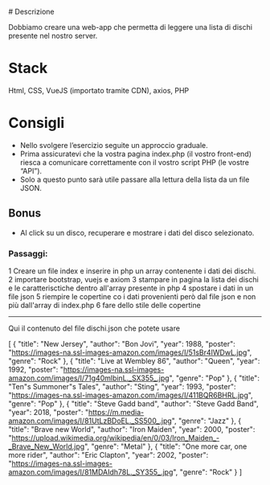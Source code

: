 
# Descrizione

Dobbiamo creare una web-app che permetta di leggere una lista di dischi presente nel nostro server.


# Stack
Html, CSS, VueJS (importato tramite CDN), axios, PHP


# Consigli

- Nello svolgere l’esercizio seguite un approccio graduale.
- Prima assicuratevi che la vostra pagina index.php (il vostro front-end) riesca a comunicare correttamente con il vostro script PHP (le vostre “API”).
- Solo a questo punto sarà utile passare alla lettura della lista da un file JSON.

## Bonus
- Al click su un disco, recuperare e mostrare i dati del disco selezionato.





### Passaggi:

1 Creare un file index e inserire in php un array contenente i dati dei dischi.
2 importare bootstrap, vuejs e axiom
3 stampare in pagina la lista dei dischi e le caratterisctiche dentro all'array presente in php
4 spostare i dati in un file json
5 riempire le copertine co i dati provenienti però dal file json e non più dall'array di index.php
6 fare dello stile delle copertine


---------

Qui il contenuto del file dischi.json che potete usare


[
    {
        "title": "New Jersey",
        "author": "Bon Jovi",
        "year": 1988,
        "poster": "https://images-na.ssl-images-amazon.com/images/I/51sBr4IWDwL.jpg",
        "genre": "Rock"
    },
    {
        "title": "Live at Wembley 86",
        "author": "Queen",
        "year": 1992,
        "poster": "https://images-na.ssl-images-amazon.com/images/I/71g40mlbinL._SX355_.jpg",
        "genre": "Pop"
    },
    {
        "title": "Ten\"s Summoner\"s Tales",
        "author": "Sting",
        "year": 1993,
        "poster": "https://images-na.ssl-images-amazon.com/images/I/411BQR6BHRL.jpg",
        "genre": "Pop"
    },
    {
        "title": "Steve Gadd band",
        "author": "Steve Gadd Band",
        "year": 2018,
        "poster": "https://m.media-amazon.com/images/I/81UtLzBDoEL._SS500_.jpg",
        "genre": "Jazz"
    },
    {
        "title": "Brave new World",
        "author": "Iron Maiden",
        "year": 2000,
        "poster": "https://upload.wikimedia.org/wikipedia/en/0/03/Iron_Maiden_-_Brave_New_World.jpg",
        "genre": "Metal"
    },
    {
        "title": "One more car, one more rider",
        "author": "Eric Clapton",
        "year": 2002,
        "poster": "https://images-na.ssl-images-amazon.com/images/I/81MDAIdh78L._SY355_.jpg",
        "genre": "Rock"
    }
]